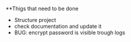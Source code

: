 **Thigs that need to be done
- Structure project 
- check documentation and update it
- BUG: encrypt password is visible trough logs 

